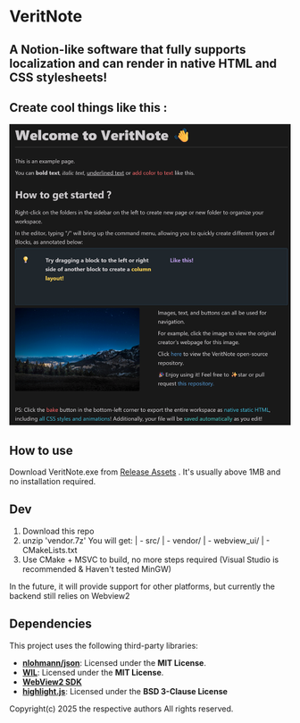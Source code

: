 # VeritNote

## A Notion-like software that fully supports localization and can render in native HTML and CSS stylesheets!

## Create cool things like this :

![](./cover.png)

## How to use

Download VeritNote.exe from [Release Assets](https://github.com/VeritNet/VeritNote/releases) . It's usually above 1MB and no installation required.

## Dev

1. Download this repo
2. unzip 'vendor.7z'
You will get:
| - src/
| - vendor/
| - webview_ui/
| - CMakeLists.txt
3. Use CMake + MSVC to build, no more steps required (Visual Studio is recommended & Haven't tested MinGW)

In the future, it will provide support for other platforms, but currently the backend still relies on Webview2

## Dependencies

This project uses the following third-party libraries:

* [**nlohmann/json**](https://github.com/nlohmann/json): Licensed under the **MIT License**.
* [**WIL**](https://github.com/microsoft/wil): Licensed under the **MIT License**.
* [**WebView2 SDK**](https://developer.microsoft.com/en-us/microsoft-edge/webview2)
* [**highlight.js**](https://github.com/highlightjs/highlight.js): Licensed under the **BSD 3-Clause License**

Copyright(c) 2025 the respective authors
All rights reserved.
